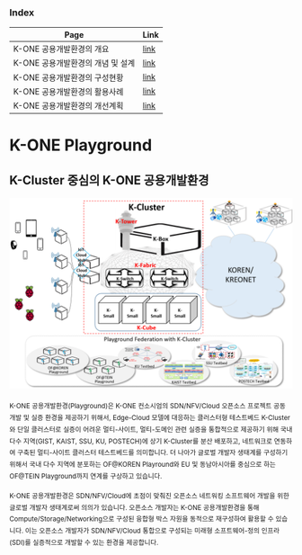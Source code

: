 ### Index

Page | Link |
----|----------|
K-ONE 공용개발환경의 개요 | [link](https://github.com/K-OpenNet/K-ONE/blob/master/Playground/readme.md)
K-ONE 공용개발환경의 개념 및 설계 | [link](https://github.com/K-OpenNet/K-ONE/blob/master/Playground/concept.md) |
K-ONE 공용개발환경의 구성현황 | [link](https://github.com/K-OpenNet/K-ONE/blob/master/Playground/status.md) |
K-ONE 공용개발환경의 활용사례 | [link](https://github.com/K-OpenNet/K-ONE/blob/master/Playground/usecases.md) |
K-ONE 공용개발환경의 개선계획 | [link](https://github.com/K-OpenNet/K-ONE/blob/master/Playground/plan.md) |

# K-ONE Playground

## K-Cluster 중심의 K-ONE 공용개발환경
![alt tag](https://github.com/K-OpenNet/K-ONE/blob/master/WWW/images/playground/K-Cluster-centric_K-ONE_Playground.png)

<sub>K-ONE 공용개발환경(Playground)은 K-ONE 컨소시엄의 SDN/NFV/Cloud 오픈소스 프로젝트 공동 개발 및 실증 환경을 제공하기 위해서, Edge-Cloud 모델에 대응하는 클러스터형 테스트베드 K-Cluster와 단일 클러스터로 실증이 어려운 멀티-사이트, 멀티-도메인 관련 실증을 통합적으로 제공하기 위해 국내 다수 지역(GIST, KAIST, SSU, KU, POSTECH)에 상기 K-Cluster를 분산 배포하고, 네트워크로 연동하여 구축된 멀티-사이트 클러스터 테스트베드를 의미합니다. 더 나아가 글로벌 개발자 생태계를 구성하기 위해서 국내 다수 지역에 분포하는 OF@KOREN Playround와 EU 및 동남아시아를 중심으로 하는 OF@TEIN Playground까지 연계를 구상하고 있습니다.</sub>


<sub>K-ONE 공용개발환경은 SDN/NFV/Cloud에 초점이 맞춰진 오픈소스 네트워킹 소프트웨어 개발을 위한 글로벌 개발자 생태계로써 의의가 있습니다. 오픈소스 개발자는 K-ONE 공용개발환경을 통해 Compute/Storage/Networking으로 구성된 융합형 박스 자원을 동적으로 재구성하여 활용할 수 있습니다. 이는 오픈소스 개발자가 SDN/NFV/Cloud 통합으로 구성되는 미래형 소프트웨어-정의 인프라(SDI)를 실증적으로 개발할 수 있는 환경을 제공합니다.</sub>
